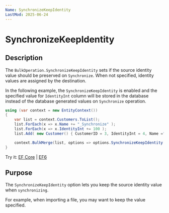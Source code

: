 ```yaml
---
Name: SynchronizeKeepIdentity
LastMod: 2025-06-24
---
```


# SynchronizeKeepIdentity

## Description

The `BulkOperation.SynchronizeKeepIdentity` sets if the source identity value should be preserved on `Synchronize`. When not specified, identity values are assigned by the destination.

In the following example, the `SynchronizeKeepIdentity` is enabled and the specified value for `IdentityInt` column will be stored in the database instead of the database generated values on `Synchronize` operation.

```csharp
using (var context = new EntityContext())
{
    var list = context.Customers.ToList();
    list.ForEach(x => x.Name += "_Synchronize" );
    list.ForEach(x => x.IdentityInt += 100 );
    list.Add( new Customer() { CustomerID = 3, IdentityInt = 4, Name ="Customer_C" });

    context.BulkMerge(list, options => options.SynchronizeKeepIdentity = true);
}
```
Try it: [EF Core](https://dotnetfiddle.net/z3gbGG) | [EF6](https://dotnetfiddle.net/JBYGfz)

## Purpose
The `SynchronizeKeepIdentity` option lets you keep the source identity value when `synchronizing`.

For example, when importing a file, you may want to keep the value specified.
